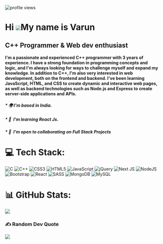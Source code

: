 <img alt = "profile views" src="https://komarev.com/ghpvc/?username=Varun2851&color=brightgreen">

Hi ![](https://user-images.githubusercontent.com/18350557/176309783-0785949b-9127-417c-8b55-ab5a4333674e.gif)My name is Varun
=============================================================================================================================

C++ Programmer & Web dev enthusiast
-----------------------------------

<h4>I'm a passionate and experienced C++ programmer with 3 years of experience. I have a strong foundation in programming concepts and logic, and I'm always looking for ways to challenge myself and expand my knowledge. In addition to C++, I'm also very interested in web development, both on the frontend and backend. I've been learning JavaScript, HTML, and CSS to create dynamic and interactive web pages, as well as backend technologies such as Node.js and Express to create server-side applications and APIs.</h4>

<h5>* 🌍  I'm based in India.</h5>
<h5>* 🧠  I'm learning React Js.</h5>
<h5>* 🤝  I'm open to collaborating on Full Stack Projects</h5>



# 💻 Tech Stack:
![C](https://img.shields.io/badge/c-%2300599C.svg?style=for-the-badge&logo=c&logoColor=white) ![C++](https://img.shields.io/badge/c++-%2300599C.svg?style=for-the-badge&logo=c%2B%2B&logoColor=white) ![CSS3](https://img.shields.io/badge/css3-%231572B6.svg?style=for-the-badge&logo=css3&logoColor=white) ![HTML5](https://img.shields.io/badge/html5-%23E34F26.svg?style=for-the-badge&logo=html5&logoColor=white) ![JavaScript](https://img.shields.io/badge/javascript-%23323330.svg?style=for-the-badge&logo=javascript&logoColor=%23F7DF1E) ![jQuery](https://img.shields.io/badge/jquery-%230769AD.svg?style=for-the-badge&logo=jquery&logoColor=white) ![Next JS](https://img.shields.io/badge/Next-black?style=for-the-badge&logo=next.js&logoColor=white) ![NodeJS](https://img.shields.io/badge/node.js-6DA55F?style=for-the-badge&logo=node.js&logoColor=white) ![Bootstrap](https://img.shields.io/badge/bootstrap-%23563D7C.svg?style=for-the-badge&logo=bootstrap&logoColor=white) ![React](https://img.shields.io/badge/react-%2320232a.svg?style=for-the-badge&logo=react&logoColor=%2361DAFB) ![SASS](https://img.shields.io/badge/SASS-hotpink.svg?style=for-the-badge&logo=SASS&logoColor=white) ![MongoDB](https://img.shields.io/badge/MongoDB-%234ea94b.svg?style=for-the-badge&logo=mongodb&logoColor=white) ![MySQL](https://img.shields.io/badge/mysql-%2300f.svg?style=for-the-badge&logo=mysql&logoColor=white)


# 📊 GitHub Stats:
![](https://github-readme-streak-stats.herokuapp.com/?user=Varun2851&theme=dark&hide_border=false)<br/>



### ✍️ Random Dev Quote
![](https://quotes-github-readme.vercel.app/api?type=horizontal&theme=radical)
